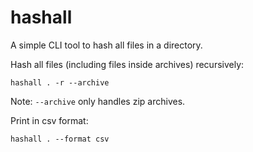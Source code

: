 # hashall
A simple CLI tool to hash all files in a directory.

Hash all files (including files inside archives) recursively:
```console
hashall . -r --archive
```

Note: `--archive` only handles zip archives.

Print in csv format:
```console
hashall . --format csv
```